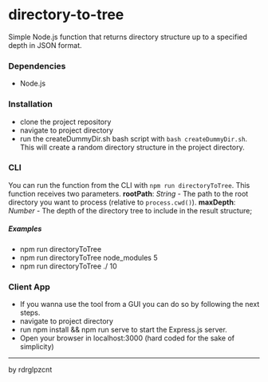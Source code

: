 # directory-to-tree

Simple Node.js function that returns directory structure up to a specified depth in JSON format.

### Dependencies

- Node.js

### Installation

- clone the project repository
- navigate to project directory
- run the createDummyDir.sh bash script with `bash createDummyDir.sh`. This will create a random directory structure in the project directory.

### CLI
You can run the function from the CLI with `npm run directoryToTree`. This function receives two parameters.
**rootPath**: *String* - The path to the root directory you want to process (relative to `process.cwd()`).
**maxDepth**: *Number* - The depth of the directory tree to include in the result structure;

##### Examples
- npm run directoryToTree
- npm run directoryToTree node_modules 5
- npm run directoryToTree ./ 10

### Client App
- If you wanna use the tool from a GUI you can do so by following the next steps.
- navigate to project directory
- run npm install && npm run serve to start the Express.js server.
- Open your browser in localhost:3000 (hard coded for the sake of simplicity)

---
by rdrglpzcnt
